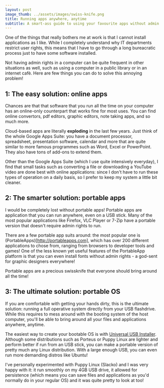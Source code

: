 ```yaml
---
layout: post
image_thumb: ../assets/images/swiss-knife.png
title: Running apps anywhere, anytime
subtitle: A smart-ass guide to using your favourite apps without admin rights
---
```


One of the things that really bothers me at work is that I cannot install applications as I like. While I completely understand why IT departments restrict user rights, this means that I have to go through a long bureacratic process just to have some software installed.

Not having admin rights in a computer can be quite frequent in other situations as well, such as using a computer in a public library or in an internet cafè. Here are few things you can do to solve this annoying problem!

## 1: The easy solution: online apps
Chances are that that software that you run all the time on your computer has an online-only counterpart that works fine for most uses. You can find online convertors, pdf editors, graphic editors, note taking apps, and so much more.

Cloud-based apps are literally **exploding** in the last few years. Just think of the whole Google Apps Suite: you have a document processor, spreadsheet, presentation software, calendar and more that are quite similar to more famous programmes such as Word, Excel or PowerPoint. They also have tons of add-ons to extend them. 

Other than the Google Apps Suite (which I use quite intensively everyday), I find that small tasks such as converting a file or downloading a YouTube video are done best with online applications: since I don't have to run these types of operation on a daily basis, so I prefer to keep my system a little bit cleaner.

## 2: The smarter solution: portable apps
I would be completely lost without portable apps! Portable apps are application that you can run anywhere, even on a USB stick. Many of the most popular applications like Firefox, VLC Player or 7-Zip have a portable version that doesn't require admin rights  to run.

There are a few portable app suits around: the most popular one is (PortableApps)[http://portableapps.com], which has over 200 different applications to chose from, ranging from browsers to developer tools and games!
One of the less known yet useful features of the PortableApp platform is that you can even install fonts without admin rights - a god-sent for graphic designers everywhere!

Portable apps are a precious swissknife that everyone should bring around all the time!

## 3: The ultimate solution: portable OS
If you are comfortable with getting your hands dirty, this is the ultimate solution: running a full operative system directly from your USB flashdrive. While this requires to mess around with the booting system of the host computer, you'll be able to bring around all your files and applications anywhere, anytime.

The easiest way to create your bootable OS is with [Universal USB Installer](https://www.pendrivelinux.com/). Although some distributions such as Porteus or Puppy Linux are lighter and perform better if run from an USB stick, you can make a portable version of pretty much any Linux distribution. With a large enough USB, you can even run more demanding distros like Ubuntu!

I've personally experimented with Puppy Linux (Slacko) and I was very happy with it: it run smoothly on my 4GB USB drive, it allowed for persistence (which means you can save files and applications as you'd normally do in your regular OS) and it was quite pretty to look at too!


